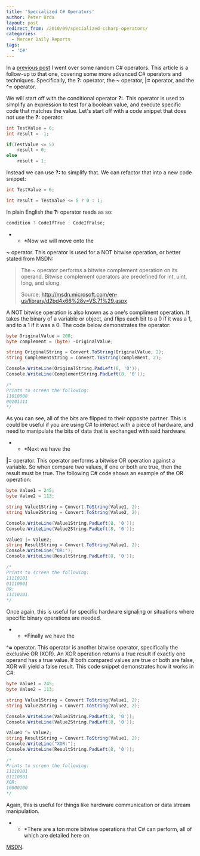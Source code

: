 ```yaml
---
title: 'Specialized C# Operators'
author: Peter Urda
layout: post
redirect_from: /2010/09/specialized-csharp-operators/
categories:
  - Mercer Daily Reports
tags:
  - 'C#'
---
```

In a <a href="http://www.peter-urda.com/2010/09/random-csharp-tricks" target="_blank">previous post</a> I went over some random C# operators. This article is a follow-up to that one, covering some more advanced C# operators and techniques. Specifically, the **?:** operator, the **~** operator, **|=** operator, and the **^=** operator.

We will start off with the conditional operator **?:**. This operator is used to simplify an expression to test for a boolean value, and execute specific code that matches the value. Let's start off with a code snippet that does not use the **?:** operator.

```csharp
int TestValue = 6;
int result = -1;

if(TestValue <= 5)
    result = 0;
else
    result = 1;
```

Instead we can use **?:** to simplify that. We can refactor that into a new code snippet:

```csharp
int TestValue = 6;

int result = TestValue <= 5 ? 0 : 1;
```

In plain English the **?:** operator reads as so:

```csharp
condition ? CodeIfTrue : CodeIfFalse;
```

* * *Now we will move onto the

**~** operator. This operator is used for a NOT bitwise operation, or better stated from MSDN:</p>

> The ~ operator performs a bitwise complement operation on its operand. Bitwise complement operators are predefined for int, uint, long, and ulong.
>
> Source: <a href="http://msdn.microsoft.com/en-us/library/d2bd4x66%28v=VS.71%29.aspx" class="external external_icon" target="_blank">http://msdn.microsoft.com/en-us/library/d2bd4x66%28v=VS.71%29.aspx</a>

A NOT bitwise operation is also known as a one's compliment operation. It takes the binary of a variable or object, and flips each bit to a 0 if it was a 1, and to a 1 if it was a 0. The code below demonstrates the operator:

```csharp
byte OriginalValue = 208;
byte complement = (byte) ~OriginalValue;

string OriginalString = Convert.ToString(OriginalValue, 2);
string ComplementString = Convert.ToString(complement, 2);

Console.WriteLine(OriginalString.PadLeft(8, '0'));
Console.WriteLine(ComplementString.PadLeft(8, '0'));

/*
Prints to screen the following:
11010000
00101111
*/
```

As you can see, all of the bits are flipped to their opposite partner. This is could be useful if you are using C# to interact with a piece of hardware, and need to manipulate the bits of data that is exchanged with said hardware.

* * *Next we have the

**|=** operator. This operator performs a bitwise OR operation against a variable. So when compare two values, if one or both are true, then the result must be true. The following C# code shows an example of the OR operation:</p>

```csharp
byte Value1 = 245;
byte Value2 = 113;

string Value1String = Convert.ToString(Value1, 2);
string Value2String = Convert.ToString(Value2, 2);

Console.WriteLine(Value1String.PadLeft(8, '0'));
Console.WriteLine(Value2String.PadLeft(8, '0'));

Value1 |= Value2;
string ResultString = Convert.ToString(Value1, 2);
Console.WriteLine("OR:");
Console.WriteLine(ResultString.PadLeft(8, '0'));

/*
Prints to screen the following:
11110101
01110001
OR:
11110101
*/
```

Once again, this is useful for specific hardware signaling or situations where specific binary operations are needed.

* * *Finally we have the

**^=** operator. This operator is another bitwise operator, specifically the exclusive OR (XOR). An XOR operation returns a true result if exactly one operand has a true value. If both compared values are true or both are false, XOR will yield a false result. This code snippet demonstrates how it works in C#:</p>

```csharp
byte Value1 = 245;
byte Value2 = 113;

string Value1String = Convert.ToString(Value1, 2);
string Value2String = Convert.ToString(Value2, 2);

Console.WriteLine(Value1String.PadLeft(8, '0'));
Console.WriteLine(Value2String.PadLeft(8, '0'));

Value1 ^= Value2;
string ResultString = Convert.ToString(Value1, 2);
Console.WriteLine("XOR:");
Console.WriteLine(ResultString.PadLeft(8, '0'));

/*
Prints to screen the following:
11110101
01110001
XOR:
10000100
*/
```

Again, this is useful for things like hardware communication or data stream manipulation.

* * *There are a ton more bitwise operations that C# can perform, all of which are detailed here on

<a href="http://msdn.microsoft.com/en-us/library/6a71f45d%28VS.71%29.aspx" class="external external_icon" target="_blank">MSDN</a>.</p>

